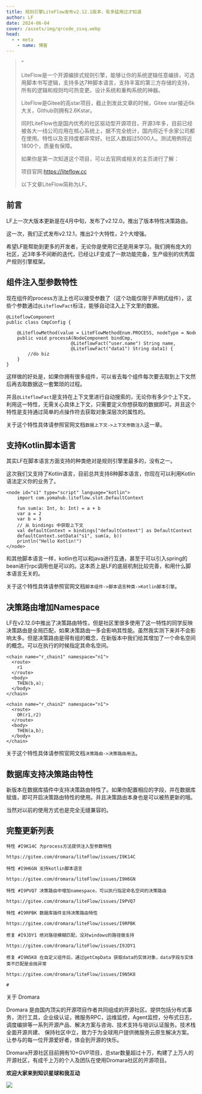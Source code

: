 ```yaml
---
title: 规则引擎LiteFlow发布v2.12.1版本，有多猛用过才知道
author: LF
date: 2024-06-04
cover: /assets/img/qrcode_zsxq.webp
head:
  - - meta
    - name: 博客
---
```


> “
> 
> LiteFlow是一个开源编排式规则引擎，能够让你的系统逻辑任意编排，可选用脚本书写逻辑，支持多达7种脚本语言，支持丰富的第三方存储的支持，所有的逻辑和规则均可热变更。设计系统和重构系统的神器。
> 
> LiteFlow是Gitee的高star项目，截止到发此文章的时候，Gitee star接近6k大关，Github则拥有2.6Kstar。
> 
> 同时LiteFlow也是国内优秀的社区驱动型开源项目，开源3年多，目前已经被各大一线公司应用在核心系统上，据不完全统计，国内将近千余家公司都在使用。特性以及支持度都非常好。社区人数超过5000人。测试用例将近1800个，质量有保障。
> 
> 如果你是第一次知道这个项目，可以去官网或相关的主页进行了解：
> 
> 项目官网:https://liteflow.cc
> 
> 以下文章LiteFlow简称为LF。

## 前言

LF上一次大版本更新是在4月中旬，发布了v2.12.0。推出了版本特性决策路由。

这一次，我们正式发布v2.12.1，推出2个大特性，2个大增强。

希望LF能帮助到更多的开发者，无论你是使用它还是用来学习。我们拥有庞大的社区，近3年多不间断的迭代，已经让LF变成了一款功能完备，生产级别的优秀国产规则引擎框架。

## 组件注入型参数特性

现在组件的process方法上也可以接受参数了（这个功能仅限于声明式组件），这些个参数通过`@LiteflowFact`标注，能够自动注入上下文里的数据。

```
@LiteflowComponent
public class CmpConfig {

    @LiteflowMethod(value = LiteFlowMethodEnum.PROCESS, nodeType = NodeTypeEnum.COMMON, nodeId = "a")
    public void processA(NodeComponent bindCmp,
                        @LiteflowFact("user.name") String name,
                        @LiteflowFact("data1") String data1) {
        //do biz
    }
}
```

这样做的好处是，如果你拥有很多组件，可以省去每个组件每次要去取到上下文然后再去取数据这一套繁琐的过程。

并且`@LiteflowFact`是支持在上下文里进行自动搜索的，无论你有多少个上下文，利用这一特性，无需关心具体上下文，只需要定义你想获取的数据即可。并且这个特性是支持通过简单的点操作符去获取对象深层次的属性的。

关于这个特性具体请参照官网文档`数据上下文->上下文参数注入`这一章。

## 支持Kotlin脚本语言

其实LF在脚本语言方面支持的种类绝对是规则引擎里最多的，没有之一。

这次我们又支持了Kotlin语言，目前总共支持8种脚本语言，你现在可以利用Kotlin语法定义你的业务了。

```
<node id="s1" type="script" language="kotlin">
    import com.yomahub.liteflow.slot.DefaultContext

    fun sum(a: Int, b: Int) = a + b
    var a = 2
    var b = 3
    // 从 bindings 中获取上下文
    val defaultContext = bindings["defaultContext"] as DefaultContext
    defaultContext.setData("s1", sum(a, b))
    println("Hello Kotlin!")
</node>
```

和其他脚本语言一样，kotlin也可以和java进行互通，甚至于可以引入spring的bean进行rpc调用也是可以的。这本质上是LF的底层机制比较完善，和用什么脚本语言无关的。

关于这个特性具体请参照官网文档`脚本组件->脚本语言种类->Kotlin脚本引擎`。

## 决策路由增加Namespace

LF在v2.12.0中推出了决策路由特性，但是社区里很多使用了这一特性的同学反映决策路由是全局匹配，如果决策路由一多会影响其性能。虽然我实测下来并不会影响太多。但是决策路由是得有组的概念，在新版本中我们给其增加了一个命名空间的概念。可以在执行的时候指定其命名空间。

```
<chain name="r_chain1" namespace="n1">
  <route>
    r1
  </route>
  <body>
    THEN(b,a);
  </body>
</chain>

<chain name="r_chain2" namespace="n1">
  <route>
    OR(r1,r2)
  </route>
  <body>
    THEN(a,b);
  </body>
</chain>
```

关于这个特性具体请参照官网文档`决策路由->决策路由用法`。

## 数据库支持决策路由特性

新版本在数据库插件中支持决策路由特性了。如果你配置相应的字段，并在数据库赋值，即可开启决策路由特性的使用。并且决策路由本身也是可以被热更新的哦。

当然对以前的使用方式也是完全无缝兼容的。

## 完整更新列表

```
特性 #I9K14C 为process方法提供注入型参数特性

https://gitee.com/dromara/liteFlow/issues/I9K14C

特性 #I9H6GN 支持kotlin脚本语言

https://gitee.com/dromara/liteFlow/issues/I9H6GN

特性 #I9PVQ7 决策路由中增加namespace，可以执行指定命名空间的决策路由

https://gitee.com/dromara/liteFlow/issues/I9PVQ7

特性 #I9RPBK 数据库插件支持决策路由特性

https://gitee.com/dromara/liteFlow/issues/I9RPBK

修复 #I9JDY1 绝对路径模糊匹配，没对windows的路径做支持

https://gitee.com/dromara/liteFlow/issues/I9JDY1

修复 #I9N5K8 在自定义组件后，通过getCmpData 获取data的实体对象，data字段与实体类不匹配是会抛异常

https://gitee.com/dromara/liteFlow/issues/I9N5K8

#
```

  

  

关于 Dromara

Dromara 是由国内顶尖的开源项目作者共同组成的开源社区。提供包括分布式事务，流行工具，企业级认证，微服务RPC，运维监控，Agent监控，分布式日志，调度编排等一系列开源产品、解决方案与咨询、技术支持与培训认证服务。技术栈全面开源共建、 保持社区中立，致力于为全球用户提供微服务云原生解决方案。让参与的每一位开源爱好者，体会到开源的快乐。

  

Dromara开源社区目前拥有10+GVP项目，总star数量超过十万，构建了上万人的开源社区，有成千上万的个人及团队在使用Dromara社区的开源项目。

**欢迎大家来到知识星球和我互动**

![](/assets/img/qrcode_zsxq.webp)